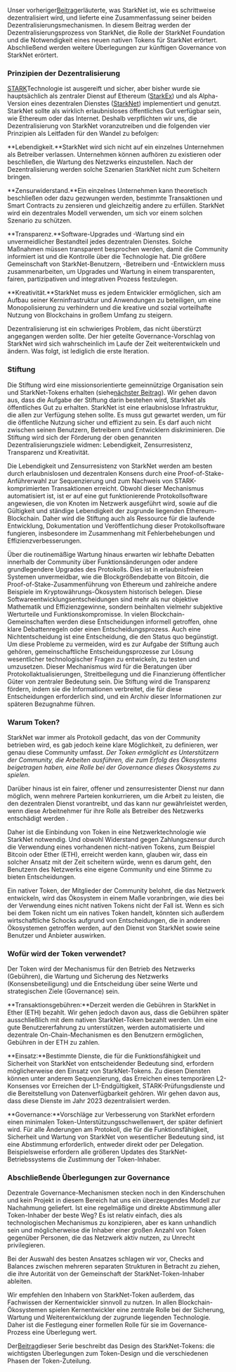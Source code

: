 Unser vorheriger[Beitrag](https://medium.com/@starkware/part-1-starknet-sovereignty-a-decentralization-proposal-bca3e98a01ef)erläuterte, was StarkNet ist, wie es schrittweise dezentralisiert wird, und lieferte eine Zusammenfassung seiner beiden Dezentralisierungsmechanismen. In diesem Beitrag werden der Dezentralisierungsprozess von StarkNet, die Rolle der StarkNet Foundation und die Notwendigkeit eines neuen nativen Tokens für StarkNet erörtert. Abschließend werden weitere Überlegungen zur künftigen Governance von StarkNet erörtert.

### Prinzipien der Dezentralisierung

[STARK](https://eprint.iacr.org/2018/046.pdf)Technologie ist ausgereift und sicher, aber bisher wurde sie hauptsächlich als zentraler Dienst auf Ethereum ([StarkEx](https://starkware.co/starkex/)) und als Alpha-Version eines dezentralen Dienstes ([StarkNet](https://starkware.co/starknet/)) implementiert und genutzt. StarkNet sollte als wirklich erlaubnisloses öffentliches Gut verfügbar sein, wie Ethereum oder das Internet. Deshalb verpflichten wir uns, die Dezentralisierung von StarkNet voranzutreiben und die folgenden vier Prinzipien als Leitfaden für den Wandel zu befolgen:

**Lebendigkeit.**StarkNet wird sich nicht auf ein einzelnes Unternehmen als Betreiber verlassen. Unternehmen können aufhören zu existieren oder beschließen, die Wartung des Netzwerks einzustellen. Nach der Dezentralisierung werden solche Szenarien StarkNet nicht zum Scheitern bringen.

**Zensurwiderstand.**Ein einzelnes Unternehmen kann theoretisch beschließen oder dazu gezwungen werden, bestimmte Transaktionen und Smart Contracts zu zensieren und gleichzeitig andere zu erfüllen. StarkNet wird ein dezentrales Modell verwenden, um sich vor einem solchen Szenario zu schützen.

**Transparenz.**Software-Upgrades und -Wartung sind ein unvermeidlicher Bestandteil jedes dezentralen Dienstes. Solche Maßnahmen müssen transparent besprochen werden, damit die Community informiert ist und die Kontrolle über die Technologie hat. Die größere Gemeinschaft von StarkNet-Benutzern, -Betreibern und -Entwicklern muss zusammenarbeiten, um Upgrades und Wartung in einem transparenten, fairen, partizipativen und integrativen Prozess festzulegen.

**Kreativität.**StarkNet muss es jedem Entwickler ermöglichen, sich am Aufbau seiner Kerninfrastruktur und Anwendungen zu beteiligen, um eine Monopolisierung zu verhindern und die kreative und sozial vorteilhafte Nutzung von Blockchains in großem Umfang zu steigern.

Dezentralisierung ist ein schwieriges Problem, das nicht überstürzt angegangen werden sollte. Der hier geteilte Governance-Vorschlag von StarkNet wird sich wahrscheinlich im Laufe der Zeit weiterentwickeln und ändern. Was folgt, ist lediglich die erste Iteration.

### Stiftung

Die Stiftung wird eine missionsorientierte gemeinnützige Organisation sein und StarkNet-Tokens erhalten (siehe[nächster Beitrag](https://medium.com/@starkware/part-3-starknet-token-design-5cc17af066c6)). Wir gehen davon aus, dass die Aufgabe der Stiftung darin bestehen wird, StarkNet als öffentliches Gut zu erhalten. StarkNet ist eine erlaubnislose Infrastruktur, die allen zur Verfügung stehen sollte. Es muss gut gewartet werden, um für die öffentliche Nutzung sicher und effizient zu sein. Es darf auch nicht zwischen seinen Benutzern, Betreibern und Entwicklern diskriminieren. Die Stiftung wird sich der Förderung der oben genannten Dezentralisierungsziele widmen: Lebendigkeit, Zensurresistenz, Transparenz und Kreativität.

Die Lebendigkeit und Zensurresistenz von StarkNet werden am besten durch erlaubnislosen und dezentralen Konsens durch eine Proof-of-Stake-Anführerwahl zur Sequenzierung und zum Nachweis von STARK-komprimierten Transaktionen erreicht. Obwohl dieser Mechanismus automatisiert ist, ist er auf eine gut funktionierende Protokollsoftware angewiesen, die von Knoten im Netzwerk ausgeführt wird, sowie auf die Gültigkeit und ständige Lebendigkeit der zugrunde liegenden Ethereum-Blockchain. Daher wird die Stiftung auch als Ressource für die laufende Entwicklung, Dokumentation und Veröffentlichung dieser Protokollsoftware fungieren, insbesondere im Zusammenhang mit Fehlerbehebungen und Effizienzverbesserungen.

Über die routinemäßige Wartung hinaus erwarten wir lebhafte Debatten innerhalb der Community über Funktionsänderungen oder andere grundlegendere Upgrades des Protokolls. Dies ist in erlaubnisfreien Systemen unvermeidbar, wie die Blockgrößendebatte von Bitcoin, die Proof-of-Stake-Zusammenführung von Ethereum und zahlreiche andere Beispiele im Kryptowährungs-Ökosystem historisch belegen. Diese Softwareentwicklungsentscheidungen sind mehr als nur objektive Mathematik und Effizienzgewinne, sondern beinhalten vielmehr subjektive Werturteile und Funktionskompromisse. In vielen Blockchain-Gemeinschaften werden diese Entscheidungen informell getroffen, ohne klare Debattenregeln oder einen Entscheidungsprozess. Auch eine Nichtentscheidung ist eine Entscheidung, die den Status quo begünstigt. Um diese Probleme zu vermeiden, wird es zur Aufgabe der Stiftung auch gehören, gemeinschaftliche Entscheidungsprozesse zur Lösung wesentlicher technologischer Fragen zu entwickeln, zu testen und umzusetzen. Dieser Mechanismus wird für die Beratungen über Protokollaktualisierungen, Streitbeilegung und die Finanzierung öffentlicher Güter von zentraler Bedeutung sein. Die Stiftung wird die Transparenz fördern, indem sie die Informationen verbreitet, die für diese Entscheidungen erforderlich sind, und ein Archiv dieser Informationen zur späteren Bezugnahme führen.

### Warum Token?

StarkNet war immer als Protokoll gedacht, das von der Community betrieben wird, es gab jedoch keine klare Möglichkeit, zu definieren, wer genau diese Community umfasst. *Der Token ermöglicht es Unterstützern der Community, die Arbeiten ausführen, die zum Erfolg des Ökosystems beigetragen haben, eine Rolle bei der Governance dieses Ökosystems zu spielen.*

Darüber hinaus ist ein fairer, offener und zensurresistenter Dienst nur dann möglich, wenn mehrere Parteien konkurrieren, um die Arbeit zu leisten, die den dezentralen Dienst vorantreibt, und das kann nur gewährleistet werden, wenn diese Arbeitnehmer für ihre Rolle als Betreiber des Netzwerks entschädigt werden .

Daher ist die Einbindung von Token in eine Netzwerktechnologie wie StarkNet notwendig. Und obwohl Widerstand gegen Zahlungszensur durch die Verwendung eines vorhandenen nicht-nativen Tokens, zum Beispiel Bitcoin oder Ether (ETH), erreicht werden kann, glauben wir, dass ein solcher Ansatz mit der Zeit scheitern würde, wenn es darum geht, den Benutzern des Netzwerks eine eigene Community und eine Stimme zu bieten Entscheidungen.

Ein nativer Token, der Mitglieder der Community belohnt, die das Netzwerk entwickeln, wird das Ökosystem in einem Maße voranbringen, wie dies bei der Verwendung eines nicht nativen Tokens nicht der Fall ist. Wenn es sich bei dem Token nicht um ein natives Token handelt, könnten sich außerdem wirtschaftliche Schocks aufgrund von Entscheidungen, die in anderen Ökosystemen getroffen werden, auf den Dienst von StarkNet sowie seine Benutzer und Anbieter auswirken.

### Wofür wird der Token verwendet?

Der Token wird der Mechanismus für den Betrieb des Netzwerks (Gebühren), die Wartung und Sicherung des Netzwerks (Konsensbeteiligung) und die Entscheidung über seine Werte und strategischen Ziele (Governance) sein.

**Transaktionsgebühren:**Derzeit werden die Gebühren in StarkNet in Ether (ETH) bezahlt. Wir gehen jedoch davon aus, dass die Gebühren später ausschließlich mit dem nativen StarkNet-Token bezahlt werden. Um eine gute Benutzererfahrung zu unterstützen, werden automatisierte und dezentrale On-Chain-Mechanismen es den Benutzern ermöglichen, Gebühren in der ETH zu zahlen.

**Einsatz:**Bestimmte Dienste, die für die Funktionsfähigkeit und Sicherheit von StarkNet von entscheidender Bedeutung sind, erfordern möglicherweise den Einsatz von StarkNet-Tokens. Zu diesen Diensten können unter anderem Sequenzierung, das Erreichen eines temporären L2-Konsenses vor Erreichen der L1-Endgültigkeit, STARK-Prüfungsdienste und die Bereitstellung von Datenverfügbarkeit gehören. Wir gehen davon aus, dass diese Dienste im Jahr 2023 dezentralisiert werden.

**Governance:**Vorschläge zur Verbesserung von StarkNet erfordern einen minimalen Token-Unterstützungsschwellenwert, der später definiert wird. Für alle Änderungen am Protokoll, die für die Funktionsfähigkeit, Sicherheit und Wartung von StarkNet von wesentlicher Bedeutung sind, ist eine Abstimmung erforderlich, entweder direkt oder per Delegation. Beispielsweise erfordern alle größeren Updates des StarkNet-Betriebssystems die Zustimmung der Token-Inhaber.

### Abschließende Überlegungen zur Governance

Dezentrale Governance-Mechanismen stecken noch in den Kinderschuhen und kein Projekt in diesem Bereich hat uns ein überzeugendes Modell zur Nachahmung geliefert. Ist eine regelmäßige und direkte Abstimmung aller Token-Inhaber der beste Weg? Es ist relativ einfach, dies als technologischen Mechanismus zu konzipieren, aber es kann unhandlich sein und möglicherweise die Inhaber einer großen Anzahl von Token gegenüber Personen, die das Netzwerk aktiv nutzen, zu Unrecht privilegieren.

Bei der Auswahl des besten Ansatzes schlagen wir vor, Checks and Balances zwischen mehreren separaten Strukturen in Betracht zu ziehen, die ihre Autorität von der Gemeinschaft der StarkNet-Token-Inhaber ableiten.

Wir empfehlen den Inhabern von StarkNet-Token außerdem, das Fachwissen der Kernentwickler sinnvoll zu nutzen. In allen Blockchain-Ökosystemen spielen Kernentwickler eine zentrale Rolle bei der Sicherung, Wartung und Weiterentwicklung der zugrunde liegenden Technologie. Daher ist die Festlegung einer formellen Rolle für sie im Governance-Prozess eine Überlegung wert.

Der[Beitrag](https://medium.com/@starkware/part-3-starknet-token-design-5cc17af066c6)dieser Serie beschreibt das Design des StarkNet-Tokens: die wichtigsten Überlegungen zum Token-Design und die verschiedenen Phasen der Token-Zuteilung.